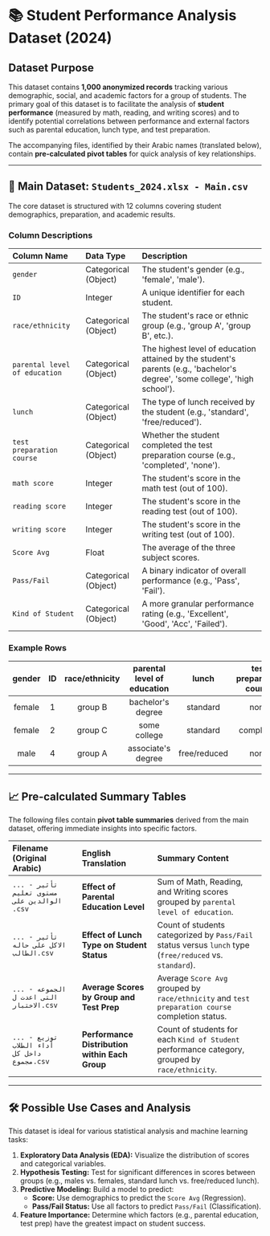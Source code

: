 # 📚 Student Performance Analysis Dataset (2024)

## Dataset Purpose

This dataset contains **1,000 anonymized records** tracking various demographic, social, and academic factors for a group of students. The primary goal of this dataset is to facilitate the analysis of **student performance** (measured by math, reading, and writing scores) and to identify potential correlations between performance and external factors such as parental education, lunch type, and test preparation.

The accompanying files, identified by their Arabic names (translated below), contain **pre-calculated pivot tables** for quick analysis of key relationships.

---

## 📂 Main Dataset: `Students_2024.xlsx - Main.csv`

The core dataset is structured with 12 columns covering student demographics, preparation, and academic results.

### Column Descriptions

| Column Name | Data Type | Description |
| :--- | :--- | :--- |
| `gender` | Categorical (Object) | The student's gender (e.g., 'female', 'male'). |
| `ID` | Integer | A unique identifier for each student. |
| `race/ethnicity` | Categorical (Object) | The student's race or ethnic group (e.g., 'group A', 'group B', etc.). |
| `parental level of education` | Categorical (Object) | The highest level of education attained by the student's parents (e.g., 'bachelor\'s degree', 'some college', 'high school'). |
| `lunch` | Categorical (Object) | The type of lunch received by the student (e.g., 'standard', 'free/reduced'). |
| `test preparation course` | Categorical (Object) | Whether the student completed the test preparation course (e.g., 'completed', 'none'). |
| `math score` | Integer | The student's score in the math test (out of 100). |
| `reading score` | Integer | The student's score in the reading test (out of 100). |
| `writing score` | Integer | The student's score in the writing test (out of 100). |
| `Score Avg` | Float | The average of the three subject scores. |
| `Pass/Fail` | Categorical (Object) | A binary indicator of overall performance (e.g., 'Pass', 'Fail'). |
| `Kind of Student` | Categorical (Object) | A more granular performance rating (e.g., 'Excellent', 'Good', 'Acc', 'Failed'). |

### Example Rows

| gender | ID | race/ethnicity | parental level of education | lunch | test preparation course | math score | reading score | writing score | Score Avg | Pass/Fail | Kind of Student |
| :---: | :---: | :---: | :---: | :---: | :---: | :---: | :---: | :---: | :---: | :---: | :---: |
| female | 1 | group B | bachelor's degree | standard | none | 72 | 72 | 74 | 72.67 | Pass | Good |
| female | 2 | group C | some college | standard | completed | 69 | 90 | 88 | 82.33 | Pass | Good |
| male | 4 | group A | associate's degree | free/reduced | none | 47 | 57 | 44 | 49.33 | Fail | Failed |

---

## 📈 Pre-calculated Summary Tables

The following files contain **pivot table summaries** derived from the main dataset, offering immediate insights into specific factors.

| Filename (Original Arabic) | English Translation | Summary Content |
| :--- | :--- | :--- |
| `... - تأثير مستوى تعليم الوالدين على .csv` | **Effect of Parental Education Level** | Sum of Math, Reading, and Writing scores grouped by `parental level of education`. |
| `... - تأثير الاكل على حاله الطالب.csv` | **Effect of Lunch Type on Student Status** | Count of students categorized by `Pass/Fail` status versus `lunch` type (`free/reduced` vs. `standard`). |
| `... - الجموعه التى اعدت ل الاختبار.csv` | **Average Scores by Group and Test Prep** | Average `Score Avg` grouped by `race/ethnicity` and `test preparation course` completion status. |
| `... - توزيع أداء الطلاب داخل كل مجموع.csv` | **Performance Distribution within Each Group** | Count of students for each `Kind of Student` performance category, grouped by `race/ethnicity`. |

---

## 🛠️ Possible Use Cases and Analysis

This dataset is ideal for various statistical analysis and machine learning tasks:

1.  **Exploratory Data Analysis (EDA):** Visualize the distribution of scores and categorical variables.
2.  **Hypothesis Testing:** Test for significant differences in scores between groups (e.g., males vs. females, standard lunch vs. free/reduced lunch).
3.  **Predictive Modeling:** Build a model to predict:
    * **Score:** Use demographics to predict the `Score Avg` (Regression).
    * **Pass/Fail Status:** Use all factors to predict `Pass/Fail` (Classification).
4.  **Feature Importance:** Determine which factors (e.g., parental education, test prep) have the greatest impact on student success.
